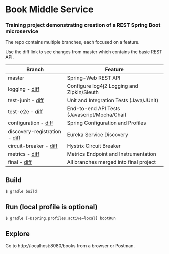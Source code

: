 # Book Middle Service

### Training project demonstrating creation of a REST Spring Boot microservice

The repo contains multiple branches, each focused on a feature. 

Use the diff link to see changes from master which contains the basic REST API.

| Branch                                                                                                                        | Feature                                      |
| ----------------------------------------------------------------------------------------------------------------------------- | -------------------------------------------- |
| master                                                                                                                        | Spring-Web REST API                          |
| logging - [diff](https://github.com/mp-ebsco/platform.training.bookmiddle_copy/compare/logging)                               | Configure log4j2 Logging and Zipkin/Sleuth   | 
| test-junit - [diff](https://github.com/mp-ebsco/platform.training.bookmiddle_copy/compare/test-junit)                         | Unit and Integration Tests (Java/JUnit)      |
| test-e2e - [diff](https://github.com/mp-ebsco/platform.training.bookmiddle_copy/compare/test-e2e)                             | End-to-end API Tests (Javascript/Mocha/Chai) |
| configuration - [diff](https://github.com/mp-ebsco/platform.training.bookmiddle_copy/compare/configuration)                   | Spring Configuration and Profiles            |
| discovery-registration - [diff](https://github.com/mp-ebsco/platform.training.bookmiddle_copy/compare/discovery-registration) | Eureka Service Discovery                     |
| circuit-breaker - [diff](https://github.com/mp-ebsco/platform.training.bookmiddle_copy/compare/circuit-breaker)               | Hystrix Circuit Breaker                      |
| metrics - [diff](https://github.com/mp-ebsco/platform.training.bookmiddle_copy/compare/metrics)                               | Metrics Endpoint and Instrumentation         |
| final - [diff](https://github.com/mp-ebsco/platform.training.bookmiddle_copy/compare/final)                                   | All branches merged into final project       |

## Build

`$ gradle build`

## Run (local profile is optional)

`$ gradle [-Dspring.profiles.active=local] bootRun`

## Explore

Go to http://localhost:8080/books from a browser or Postman.